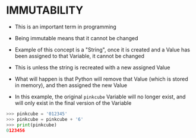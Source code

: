 # IMMUTABILITY

- This is an important term in programming
- Being immutable means that it cannot be changed

- Example of this concept is a "String", once it is created and a Value has been assigned to that Variable, it cannot be changed
- This is unless the string is recreated with a new assigned Value

- What will happen is that Python will remove that Value (which is stored in memory), and then assigned the new Value 

- In this example, the original `pinkcube` Variable will no longer exist, and will only exist in the final version of the Variable
```python
>>> pinkcube = '012345'
>>> pinkcube = pinkcube + '6'
>>> print(pinkcube)
0123456
```
